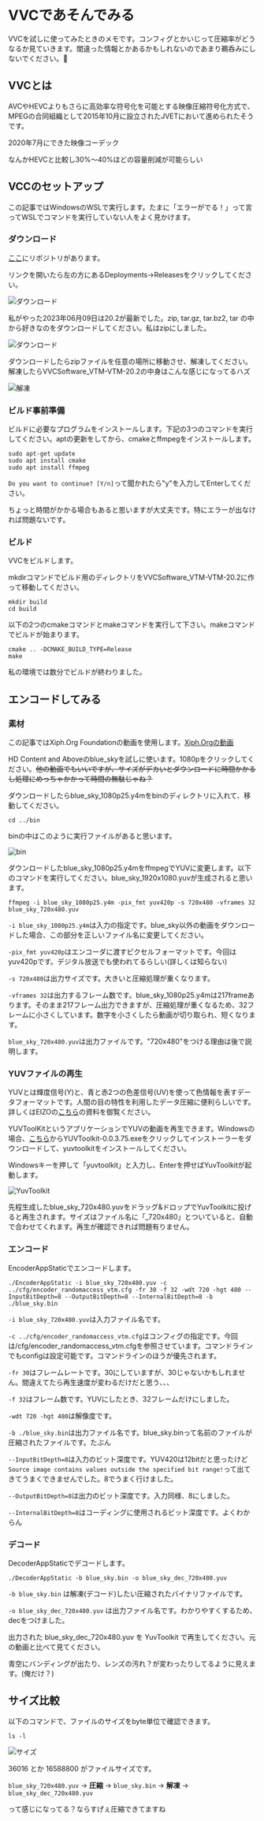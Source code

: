 # VVCであそんでみる

VVCを試しに使ってみたときのメモです。コンフィグとかいじって圧縮率がどうなるか見ていきます。間違った情報とかあるかもしれないのであまり鵜呑みにしないでください。🙏

## VVCとは

AVCやHEVCよりもさらに高効率な符号化を可能とする映像圧縮符号化方式で、MPEGの合同組織として2015年10月に設立されたJVETにおいて進められたそうです。

2020年7月にできた映像コーデック

なんかHEVCと比較し30%～40%ほどの容量削減が可能らしい

## VCCのセットアップ

この記事ではWindowsのWSLで実行します。たまに「エラーがでる！」って言ってWSLでコマンドを実行していない人をよく見かけます。

### ダウンロード

[ここ](https://vcgit.hhi.fraunhofer.de/jvet/VVCSoftware_VTM)にリポジトリがあります。

リンクを開いたら左の方にあるDeployments→Releasesをクリックしてください。

![ダウンロード](./1.png "ダウンロード")

私がやった2023年06月09日は20.2が最新でした。zip, tar.gz, tar.bz2, tar の中から好きなのをダウンロードしてください。私はzipにしました。

![ダウンロード](./1.1.png "ダウンロード")

ダウンロードしたらzipファイルを任意の場所に移動させ、解凍してください。解凍したらVVCSoftware_VTM-VTM-20.2の中身はこんな感じになってるハズ

![解凍](./2.png "解凍")

### ビルド事前準備

ビルドに必要なプログラムをインストールします。下記の3つのコマンドを実行してください。aptの更新をしてから、cmakeとffmpegをインストールします。

```
sudo apt-get update
sudo apt install cmake
sudo apt install ffmpeg
```

`Do you want to continue? [Y/n]`って聞かれたら"y"を入力してEnterしてください。

ちょっと時間がかかる場合もあると思いますが大丈夫です。特にエラーが出なければ問題ないです。

### ビルド

VVCをビルドします。

mkdirコマンドでビルド用のディレクトリをVVCSoftware_VTM-VTM-20.2に作って移動してください。

```
mkdir build
cd build
```

以下の2つのcmakeコマンドとmakeコマンドを実行して下さい。makeコマンドでビルドが始まります。

```
cmake .. -DCMAKE_BUILD_TYPE=Release
make
```

私の環境では数分でビルドが終わりました。

## エンコードしてみる

### 素材

この記事ではXiph.Org Foundationの動画を使用します。[Xiph.Orgの動画](https://media.xiph.org/video/derf/)

HD Content and Aboveのblue_skyを試しに使います。1080pをクリックしてください。~~他の動画でもいいですが、サイズがデカいとダウンロードに時間かかるし処理にめっちゃかかって時間の無駄じゃね？~~

ダウンロードしたらblue_sky_1080p25.y4mをbinのディレクトリに入れて、移動してください。

```
cd ../bin
```

binの中はこのように実行ファイルがあると思います。

![bin](3.1.png "bin")

ダウンロードしたblue_sky_1080p25.y4mをffmpegでYUVに変更します。以下のコマンドを実行してください。blue_sky_1920x1080.yuvが生成されると思います。

```
ffmpeg -i blue_sky_1080p25.y4m -pix_fmt yuv420p -s 720x480 -vframes 32 blue_sky_720x480.yuv
```

`-i blue_sky_1080p25.y4m`は入力の指定です。blue_sky以外の動画をダウンロードした場合、この部分を正しいファイル名に変更してください。

`-pix_fmt yuv420p`はエンコーダに渡すピクセルフォーマットです。今回はyuv420pです。デジタル放送でも使われてるらしい(詳しくは知らない)

`-s 720x480`は出力サイズです。大きいと圧縮処理が重くなります。

`-vframes 32`は出力するフレーム数です。blue_sky_1080p25.y4mは217frameあります。そのまま217フレーム出力できますが、圧縮処理が重くなるため、32フレームに小さくしています。数字を小さくしたら動画が切り取られ、短くなります。

`blue_sky_720x480.yuv`は出力ファイルです。"720x480"をつける理由は後で説明します。

### YUVファイルの再生

YUVとは輝度信号(Y)と、青と赤2つの色差信号(UV)を使って色情報を表すデータフォーマットです。人間の目の特性を利用したデータ圧縮に便利らしいです。詳しくはEIZOの[こちら](https://www.eizo.co.jp/products/tech/files/2010/WP10-009.pdf)の資料を御覧ください。

YUVToolKitというアプリケーションでYUVの動画を再生できます。Windowsの場合、[こちら](https://code.google.com/archive/p/yuvtoolkit/downloads)からYUVToolkit-0.0.3.75.exeをクリックしてインストーラーをダウンロードして、yuvtoolkitをインストールしてください。

Windowsキーを押して「yuvtoolkit」と入力し、Enterを押せばYuvToolkitが起動します。

![YuvToolkit](4.png "YuvToolkit")

先程生成したblue_sky_720x480.yuvをドラッグ&ドロップでYuvToolkitに投げると再生されます。サイズはファイル名に「_720x480」とついていると、自動で合わせてくれます。再生が確認できれば問題有りません。

### エンコード

EncoderAppStaticでエンコードします。

```
./EncoderAppStatic -i blue_sky_720x480.yuv -c ../cfg/encoder_randomaccess_vtm.cfg -fr 30 -f 32 -wdt 720 -hgt 480 --InputBitDepth=8 --OutputBitDepth=8 --InternalBitDepth=8 -b ./blue_sky.bin
```

`-i blue_sky_720x480.yuv`は入力ファイル名です。

`-c ../cfg/encoder_randomaccess_vtm.cfg`はコンフィグの指定です。今回は/cfg/encoder_randomaccess_vtm.cfgを参照させています。コマンドラインでもconfigは設定可能です。コマンドラインのほうが優先されます。

`-fr 30`はフレームレートです。30にしていますが、30じゃないかもしれません。間違えてたら再生速度が変わるだけだと思う、、、

`-f 32`はフレーム数です。YUVにしたとき、32フレームだけにしました。

`-wdt 720 -hgt 480`は解像度です。

`-b ./blue_sky.bin`は出力ファイル名です。blue_sky.binって名前のファイルが圧縮されたファイルです。たぶん

`--InputBitDepth=8`は入力のビット深度です。YUV420は12bitだと思ったけど`Source image contains values outside the specified bit range!`って出てきてうまくできませんでした。8でうまく行けました。

`--OutputBitDepth=8`は出力のビット深度です。入力同様、8にしました。

`--InternalBitDepth=8`はコーディングに使用されるビット深度です。よくわからん


### デコード

DecoderAppStaticでデコードします。

```
./DecoderAppStatic -b blue_sky.bin -o blue_sky_dec_720x480.yuv
```

`-b blue_sky.bin` は解凍(デコード)したい圧縮されたバイナリファイルです。

`-o blue_sky_dec_720x480.yuv` は出力ファイル名です。わかりやすくするため、decをつけました。

出力された blue_sky_dec_720x480.yuv を YuvToolkit で再生してください。元の動画と比べて見てください。

青空にバンディングが出たり、レンズの汚れ？が変わったりしてるように見えます。(俺だけ？)

## サイズ比較

以下のコマンドで、ファイルのサイズをbyte単位で確認できます。

```
ls -l
```

![サイズ](./5.png "サイズ")

36016 とか 16588800 がファイルサイズです。

`blue_sky_720x480.yuv` → **圧縮** → `blue_sky.bin` → **解凍** → `blue_sky_dec_720x480.yuv`

って感じになってる？ならすげぇ圧縮できてますね
